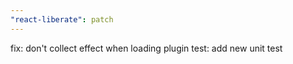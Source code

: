 ```yaml
---
"react-liberate": patch
---
```


fix: don't collect effect when loading plugin
test: add new unit test
